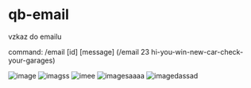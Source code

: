 # qb-email
vzkaz do emailu

command:
/email [id] [message]
(/email 23 hi-you-win-new-car-check-your-garages)

![image](https://github.com/TedakCZ3/qb-email/assets/113678513/2b2be25f-d50f-43e8-8f40-1a43a2a1eb26)
![imagss](https://github.com/TedakCZ3/qb-email/assets/113678513/bb46d31f-14fb-4fbc-a828-397b0dc02ecd)
![imee](https://github.com/TedakCZ3/qb-email/assets/113678513/537d012a-4dde-42c2-9b4a-7c35e481e157)
![imagesaaaa](https://github.com/TedakCZ3/qb-email/assets/113678513/b2fa7fe3-1f07-404e-91fe-a3432344fae6)
![imagedassad](https://github.com/TedakCZ3/qb-email/assets/113678513/089250aa-30c5-4c58-8236-75f3230d9471)
